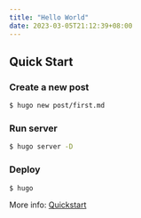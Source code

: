 ```yaml
---
title: "Hello World"
date: 2023-03-05T21:12:39+08:00
---
```


## Quick Start

### Create a new post

``` bash
$ hugo new post/first.md
```

### Run server

``` bash
$ hugo server -D
```

### Deploy

``` bash
$ hugo

```

More info: [Quickstart](https://www.gohugo.org/doc/overview/quickstart/)